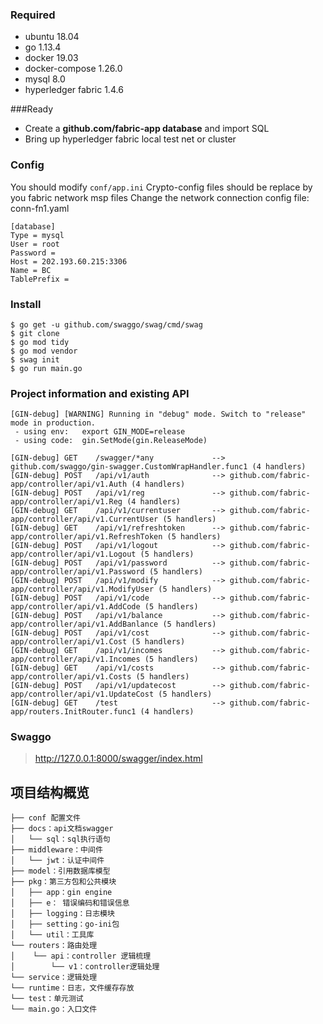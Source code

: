 ### Required
- ubuntu 18.04
- go 1.13.4
- docker 19.03
- docker-compose 1.26.0
- mysql 8.0
- hyperledger fabric 1.4.6

###Ready
- Create a **github.com/fabric-app database** and import SQL
- Bring up hyperledger fabric local test net or cluster

### Config

You should modify `conf/app.ini`
Crypto-config files should be replace by you fabric network msp files
Change the network connection config file: conn-fn1.yaml 

```
[database]
Type = mysql
User = root
Password =
Host = 202.193.60.215:3306
Name = BC
TablePrefix = 
```
### Install
```
$ go get -u github.com/swaggo/swag/cmd/swag
$ git clone 
$ go mod tidy
$ go mod vendor
$ swag init
$ go run main.go
```
### Project information and existing API
```
[GIN-debug] [WARNING] Running in "debug" mode. Switch to "release" mode in production.
 - using env:	export GIN_MODE=release
 - using code:	gin.SetMode(gin.ReleaseMode)

[GIN-debug] GET    /swagger/*any             --> github.com/swaggo/gin-swagger.CustomWrapHandler.func1 (4 handlers)
[GIN-debug] POST   /api/v1/auth              --> github.com/fabric-app/controller/api/v1.Auth (4 handlers)
[GIN-debug] POST   /api/v1/reg               --> github.com/fabric-app/controller/api/v1.Reg (4 handlers)
[GIN-debug] GET    /api/v1/currentuser       --> github.com/fabric-app/controller/api/v1.CurrentUser (5 handlers)
[GIN-debug] GET    /api/v1/refreshtoken      --> github.com/fabric-app/controller/api/v1.RefreshToken (5 handlers)
[GIN-debug] POST   /api/v1/logout            --> github.com/fabric-app/controller/api/v1.Logout (5 handlers)
[GIN-debug] POST   /api/v1/password          --> github.com/fabric-app/controller/api/v1.Password (5 handlers)
[GIN-debug] POST   /api/v1/modify            --> github.com/fabric-app/controller/api/v1.ModifyUser (5 handlers)
[GIN-debug] POST   /api/v1/code              --> github.com/fabric-app/controller/api/v1.AddCode (5 handlers)
[GIN-debug] POST   /api/v1/balance           --> github.com/fabric-app/controller/api/v1.AddBanlance (5 handlers)
[GIN-debug] POST   /api/v1/cost              --> github.com/fabric-app/controller/api/v1.Cost (5 handlers)
[GIN-debug] GET    /api/v1/incomes           --> github.com/fabric-app/controller/api/v1.Incomes (5 handlers)
[GIN-debug] GET    /api/v1/costs             --> github.com/fabric-app/controller/api/v1.Costs (5 handlers)
[GIN-debug] POST   /api/v1/updatecost        --> github.com/fabric-app/controller/api/v1.UpdateCost (5 handlers)
[GIN-debug] GET    /test                     --> github.com/fabric-app/routers.InitRouter.func1 (4 handlers)
```
### Swaggo

> http://127.0.0.1:8000/swagger/index.html

## 项目结构概览
```
├── conf 配置文件
├── docs：api文档swagger
│   └── sql：sql执行语句  
├── middleware：中间件
│   └── jwt：认证中间件
├── model：引用数据库模型
├── pkg：第三方包和公共模块
│   ├── app：gin engine
│   ├── e： 错误编码和错误信息
│   ├── logging：日志模块
│   ├── setting：go-ini包
│   └── util：工具库 
└── routers：路由处理
│    └── api：controller 逻辑梳理
│        └── v1：controller逻辑处理 
└── service：逻辑处理
└── runtime：日志，文件缓存存放
└── test：单元测试
└── main.go：入口文件 
```






